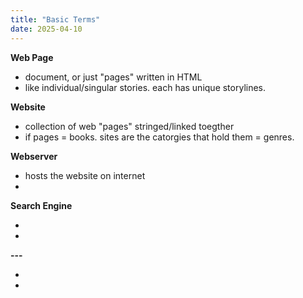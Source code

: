 ```yaml
---
title: "Basic Terms"
date: 2025-04-10
---
```


<b> Web Page </b> 
<ul> 
  <li> document, or just "pages" written in HTML </li>
  <li>
    like individual/singular stories. each has unique storylines.  
  </li>
</ul>

<b> Website </b>
<ul> 
  <li> collection of web "pages" stringed/linked toegther </li>
  <li>
     if pages = books. sites are the catorgies that hold them = genres. 
  </li>
</ul>

<b> Webserver </b>
<ul> 
  <li> hosts the website on internet </li>
  <li>
     
  </li>
</ul>

<b> Search Engine </b>
<ul> 
  <li>  </li>
  <li>
     
  </li>
</ul>

<b> --- </b>
<ul> 
  <li>  </li>
  <li>
     
  </li>
</ul>
